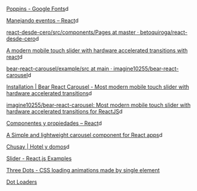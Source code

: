 [Poppins - Google Fonts](https://fonts.google.com/specimen/Poppins?category=Sans+Serif&subset=latin-ext)d

[Manejando eventos – React](https://es.reactjs.org/docs/handling-events.html)d

[react-desde-cero/src/components/Pages at master · betoquiroga/react-desde-cero](https://github.com/betoquiroga/react-desde-cero/tree/master/src/components/Pages)d

[A modern mobile touch slider with hardware accelerated transitions with react](https://reactjsexample.com/a-modern-mobile-touch-slider-with-hardware-accelerated-transitions-with-react/)d

[bear-react-carousel/example/src at main · imagine10255/bear-react-carousel](https://github.com/imagine10255/bear-react-carousel/tree/main/example/src)d

[Installation | Bear React Carousel - Most modern mobile touch slider with hardware accelerated transitions](https://carousel.bearests.com/installation)d

[imagine10255/bear-react-carousel: Most modern mobile touch slider with hardware accelerated transitions for ReactJS](https://github.com/imagine10255/bear-react-carousel)d

[Componentes y propiedades – React](https://es.reactjs.org/docs/components-and-props.html)d

[A Simple and lightweight carousel component for React apps](https://reactjsexample.com/a-simple-and-lightweight-carousel-component-for-react-apps/)d

[Chusay | Hotel y domos](https://chusay.web.app/)d

[Slider - React.js Examples](https://reactjsexample.com/tag/slider/)

[Three Dots - CSS loading animations made by single element](https://codepen.io/nzbin/pen/GGrXbp?editors=1000)

[Dot Loaders](https://codepen.io/gt-26/pen/jVerNR)